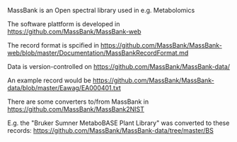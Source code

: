 MassBank is an Open spectral library used in e.g. Metabolomics

The software plattform is developed in https://github.com/MassBank/MassBank-web

The record format is spcified in https://github.com/MassBank/MassBank-web/blob/master/Documentation/MassBankRecordFormat.md

Data is version-controlled on https://github.com/MassBank/MassBank-data/

An example record would be https://github.com/MassBank/MassBank-data/blob/master/Eawag/EA000401.txt

There are some converters to/from MassBank in https://github.com/MassBank/MassBank2NIST

E.g. the "Bruker Sumner MetaboBASE Plant Library" was converted to these records: https://github.com/MassBank/MassBank-data/tree/master/BS

